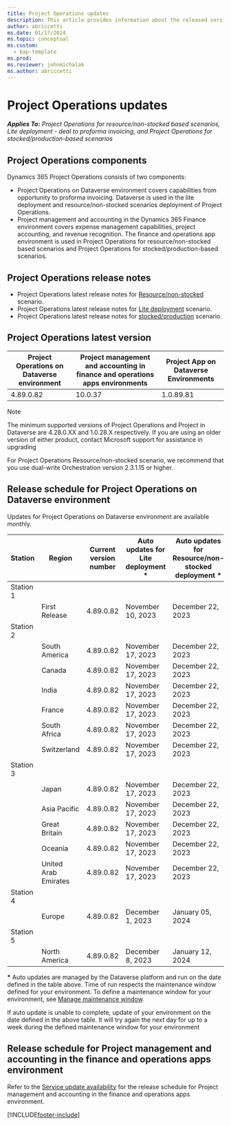 ```yaml
---
title: Project Operations updates
description: This article provides information about the released versions of Dynamics 365 Project Operations.
author: abriccetti
ms.date: 01/17/2024
ms.topic: conceptual
ms.custom: 
  - bap-template
ms.prod:
ms.reviewer: johnmichalak
ms.author: abriccetti
---
```


# Project Operations updates

_**Applies To:** Project Operations for resource/non-stocked based scenarios, Lite deployment - deal to proforma invoicing, and Project Operations for stocked/production-based scenarios_



## Project Operations components

Dynamics 365 Project Operations consists of two components:

- Project Operations on Dataverse environment covers capabilities from opportunity to proforma invoicing. Dataverse is used in the lite deployment and resource/non-stocked scenarios deployment of Project Operations.
- Project management and accounting in the Dynamics 365 Finance environment covers expense management capabilities, project accounting, and revenue recognition. The finance and operations app environment is used in Project Operations for resource/non-stocked based scenarios and Project Operations for stocked/production-based scenarios.

## Project Operations release notes
- Project Operations latest release notes for [Resource/non-stocked](whats-new-nov-2023-resource-based.md) scenario.
- Project Operations latest release notes for [Lite deployment](../pro/whats-new/whats-new-nov-2023-lite.md) scenario.
- Project Operations latest release notes for [stocked/production](../prod-pma/whats-new/whats-new-nov-2023-stocked.md) scenario.

## Project Operations latest version

| Project Operations on Dataverse environment | Project management and accounting in finance and operations apps environments | Project App on Dataverse Environments |
| --- | --- | --- |
| 4.89.0.82 | 10.0.37 | 1.0.89.81 |

> [!NOTE]
> The minimum supported versions of Project Operations and Project in Dataverse are 4.28.0.XX and 1.0.28.X respectively. If you are using an older version of either product, contact Microsoft support for assistance in upgrading

For Project Operations Resource/non-stocked scenario, we recommend that you use dual-write Orchestration version 2.3.1.15 or higher.

## Release schedule for Project Operations on Dataverse environment

Updates for Project Operations on Dataverse environment are available monthly. 

| Station | Region | Current version number | Auto updates for Lite deployment * | Auto updates for Resource/non-stocked deployment * | Next version number | Next version generally available |
|-----------|-----------------------|-----------------|--------------------|---------------------|---------------------|---------------------|
| Station 1 |   &nbsp;              |    &nbsp;       | &nbsp;             |      &nbsp;         |      &nbsp;         |      &nbsp;         |
|   &nbsp;  | First Release         |  4.89.0.82     | November 10, 2023   | December 22, 2023    | 4.91.0.66          | February 23, 2024   |
| Station 2 |   &nbsp;              |    &nbsp;       | &nbsp;             |      &nbsp;         |      &nbsp;         |      &nbsp;         |
|   &nbsp;  | South America         |  4.89.0.82     | November 17, 2023   | December 22, 2023   | 4.91.0.66          | February 23, 2024   |
|   &nbsp;  | Canada                |  4.89.0.82     | November 17, 2023   | December 22, 2023    | 4.91.0.66          | February 23, 2024   |
|   &nbsp;  | India                 |  4.89.0.82     | November 17, 2023   | December 22, 2023    | 4.91.0.66          | February 23, 2024   |
|   &nbsp;  | France                |  4.89.0.82     | November 17, 2023   | December 22, 2023    | 4.91.0.66          | February 23, 2024   |
|   &nbsp;  | South Africa          |  4.89.0.82     | November 17, 2023   | December 22, 2023    | 4.91.0.66          | February 23, 2024   |
|   &nbsp;  | Switzerland           |  4.89.0.82     | November 17, 2023   | December 22, 2023    | 4.91.0.66          | February 23, 2024   |
| Station 3 |      &nbsp;           |     &nbsp;      |     &nbsp;         |      &nbsp;         |      &nbsp;         |      &nbsp;         |
|   &nbsp;  | Japan                 |  4.89.0.82     | November 17, 2023   | December 22, 2023    | 4.91.0.66          | March 01, 2024   |
|   &nbsp;  | Asia Pacific          |  4.89.0.82     | November 17, 2023   | December 22, 2023    | 4.91.0.66          | March 01, 2024   |
|   &nbsp;  | Great Britain         |  4.89.0.82     | November 17, 2023   | December 22, 2023    | 4.91.0.66          | March 01, 2024   |
|   &nbsp;  | Oceania               |  4.89.0.82     | November 17, 2023   | December 22, 2023    | 4.91.0.66          | March 01, 2024    |
|   &nbsp;  | United Arab Emirates  |  4.89.0.82     | November 17, 2023   | December 22, 2023    | 4.91.0.66          | March 01, 2024   |
| Station 4 |     &nbsp;            |     &nbsp;      |     &nbsp;         |      &nbsp;         |      &nbsp;         |      &nbsp;         |
|   &nbsp;  | Europe                |  4.89.0.82     | December 1, 2023   | January 05, 2024    | 4.91.0.66          | March 01, 2024    |
| Station 5 |     &nbsp;            |     &nbsp;      |     &nbsp;         |      &nbsp;         |      &nbsp;         |      &nbsp;         |
|   &nbsp;  | North America         |  4.89.0.82     | December 8, 2023  | January 12, 2024   | 4.91.0.66          | March 08, 2024    |

__\*__ Auto updates are managed by the Dataverse platform and run on the date defined in the table above. Time of run respects the maintenance window defined for your environment. To define a maintenance window for your environment, see [Manage maintenance window](/power-platform/admin/manage-maintenance-window).

If auto update is unable to complete, update of your environment on the date defined in the above table. It will try again the next day for up to a week during the defined maintenance window for your environment

## Release schedule for Project management and accounting in the finance and operations apps environment

Refer to the [Service update availability](/dynamics365/fin-ops-core/fin-ops/get-started/public-preview-releases?toc=%2fdynamics365%2ffinance%2ftoc.json) for the release schedule for Project management and accounting in the finance and operations apps environment. 

[!INCLUDE[footer-include](../includes/footer-banner.md)]
